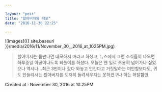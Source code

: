 ```yaml
---

layout: "post"  
title: "할아버지와 데모"  
date: "2016-11-30 22:25"

---
```


![Images]({{ site.baseurl }}/media/2016/11/November_30__2016_at_1025PM.jpg)

> 할아버지는 틈만나면 데모하지 마라고 하셨고, 뉴스에서 그런 소식들이 나오면 하루종일 이골이나도록 되풀이를 하셨다. 오늘은 왠 일로 조용히 넘어가나 싶었으나 역시나...최근 3번이나 갔다 와놓고 안간다고 거짓말하는 미안함보다도, 귀도 안들리시는 할아버지를 도저히 돌려세우지는 못하겠구나 하는 허탈함만.

Created at : November 30, 2016 at 10:25PM
